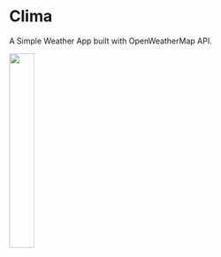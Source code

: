 # Clima
A Simple Weather App built with OpenWeatherMap API.

<img src="https://github.com/gautham71298/Clima/assets/42082874/fd233f43-0c5a-40f8-b3b8-32fabae191a2" width=30% >


